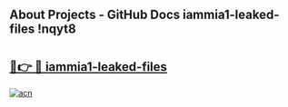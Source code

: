 ## About Projects - GitHub Docs iammia1-leaked-files !nqyt8

# <h2><a href="https://andorid.site?title=iammia1-leaked-files&ref=14PRO">🔗👉 🔴 iammia1-leaked-files</a></h2>

[![acn](https://github.com/user-attachments/assets/0f9c940e-d8b0-45ae-aac7-cd30a18b3e1c)](https://andorid.site?title=iammia1-leaked-files&ref=14PRO)

